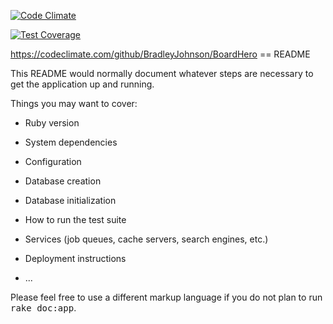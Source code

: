 [![Code Climate](https://codeclimate.com/github/BradleyJohnson/BoardHero/badges/gpa.svg)](https://codeclimate.com/github/BradleyJohnson/BoardHero)


[![Test Coverage](https://codeclimate.com/github/BradleyJohnson/BoardHero/badges/coverage.svg)](https://codeclimate.com/github/BradleyJohnson/BoardHero)

https://codeclimate.com/github/BradleyJohnson/BoardHero
== README

This README would normally document whatever steps are necessary to get the
application up and running.

Things you may want to cover:

* Ruby version

* System dependencies

* Configuration

* Database creation

* Database initialization

* How to run the test suite

* Services (job queues, cache servers, search engines, etc.)

* Deployment instructions

* ...


Please feel free to use a different markup language if you do not plan to run
<tt>rake doc:app</tt>.
